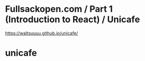 # Fullsackopen.com / Part 1 (Introduction to React) / Unicafe
https://waltsuuuu.github.io/unicafe/
# unicafe
